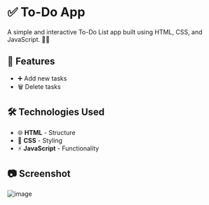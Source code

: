 # ✅ To-Do App

A simple and interactive To-Do List app built using HTML, CSS, and JavaScript. 📝✨

## 🚀 Features
- ➕ Add new tasks
- 🗑️ Delete tasks

## 🛠️ Technologies Used
- 🌐 **HTML** - Structure
- 🎨 **CSS** - Styling
- ⚡ **JavaScript** - Functionality
  
## 📷 Screenshot
![image](https://github.com/user-attachments/assets/68e1a3a4-83a1-43ce-83ff-b0a7f891cbe7)




